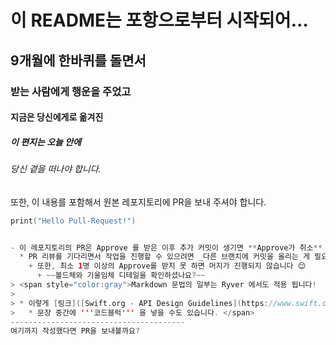 이 README는 포항으로부터 시작되어…
=============
9개월에 한바퀴를 돌면서
-------------
### 받는 사람에게 행운을 주었고
#### 지금은 당신에게로 옮겨진
##### 이 편지는 오늘 안에
###### 당신 곁을 떠나야 합니다.
또한, 이 내용를 포함해서 원본 레포지토리에 PR을 보내 주셔야 합니다.

```Swift
print("Hello Pull-Request!")


- 이 레포지토리의 PR은 Approve 를 받은 이후 추가 커밋이 생기면 **Approve가 취소** 됩니다.
  * PR 리뷰를 기다리면서 작업을 진행할 수 있으려면 _다른 브랜치에 커밋을 올리는 게 필요_ 하겠네요!
    + 또한, 최소 1명 이상의 Approve를 받지 못 하면 머지가 진행되지 않습니다 😌
      + ~~볼드체와 기울임체 디테일을 확인하셨나요?~~
> <span style="color:gray">Markdown 문법의 일부는 Ryver 에서도 적용 됩니다!
> 
> * 이렇게 [링크]([Swift.org - API Design Guidelines](https://www.swift.org/documentation/api-design-guidelines/))를 걸 수도 있고
>   * 문장 중간에 '''코드블럭''' 을 넣을 수도 있습니다. </span>
---------------------------------------
여기까지 작성했다면 PR을 보내볼까요?
